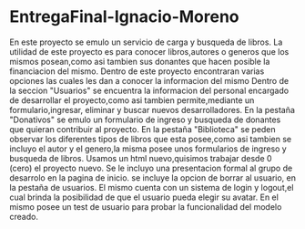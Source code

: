 # EntregaFinal-Ignacio-Moreno

En este proyecto se emulo un servicio de carga y busqueda de libros.
La utilidad de este proyecto es para conocer libros,autores o generos que los mismos posean,como asi tambien sus donantes que hacen posible la financiacion del mismo.
Dentro de este proyecto encontraran varias opciones las cuales les dan a conocer la informacion del mismo
Dentro de la seccion "Usuarios" se encuentra la informacion del personal encargado de desarrollar el proyecto,como asi tambien permite,mediante un formulario,ingresar, eliminar y buscar nuevos desarrolladores.
En la pestaña "Donativos" se emulo  un formulario de ingreso y busqueda de donantes que quieran contribuir al proyecto.
En la pestaña "Biblioteca" se peden observar los diferentes tipos de libros que esta posee,como asi tambien se incluyo el autor y el genero,la misma posee unos formularios de ingreso y busqueda de libros.
Usamos un html nuevo,quisimos trabajar desde 0 (cero) el proyecto nuevo.
Se le incluyo una presentacion formal al grupo de desarrolo en la pagina de inicio.
se incluye la opcion de borrar al usuario, en la pestaña de usuarios.
El mismo cuenta con un sistema de login y logout,el cual brinda la posibilidad de que el usuario pueda elegir su avatar.
En el mismo posee un test de usuario para probar la funcionalidad del modelo creado.



